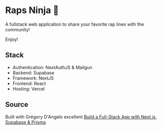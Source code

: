 # Raps Ninja 🥷

A fullstack web application to share your favorite rap lines with the community!

Enjoy!

## Stack

- Authentication: NextAuthJS & Mailgun
- Backend: Supabase
- Framework: NextJS
- Frontend: React
- Hosting: Vercel

## Source

Built with Grégory D'Angelo excellent [Build a Full-Stack App with Next.js, Supabase & Prisma](https://themodern.dev/courses/build-a-fullstack-app-with-nextjs-supabase-and-prisma-322389284337222224)
